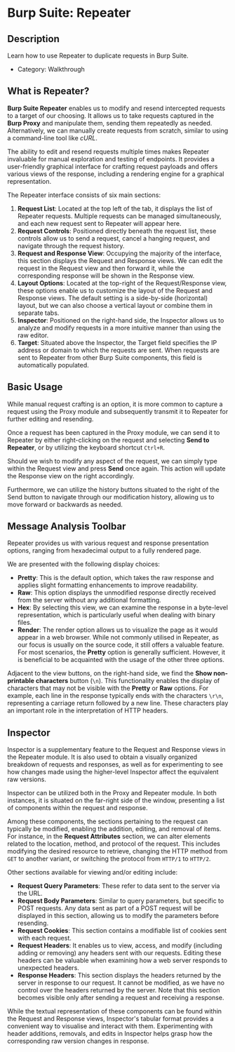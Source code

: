 # Burp Suite: Repeater

## Description

Learn how to use Repeater to duplicate requests in Burp Suite.
* Category: Walkthrough

## What is Repeater?

**Burp Suite Repeater** enables us to modify and resend intercepted requests to a target of our choosing. It allows us to take requests captured in the **Burp Proxy** and manipulate them, sending them repeatedly as needed. Alternatively, we can manually create requests from scratch, similar to using a command-line tool like *cURL*.

The ability to edit and resend requests multiple times makes Repeater invaluable for manual exploration and testing of endpoints. It provides a user-friendly graphical interface for crafting request payloads and offers various views of the response, including a rendering engine for a graphical representation.

The Repeater interface consists of six main sections:
1. **Request List**: Located at the top left of the tab, it displays the list of Repeater requests. Multiple requests can be managed simultaneously, and each new request sent to Repeater will appear here.
2. **Request Controls**: Positioned directly beneath the request list, these controls allow us to send a request, cancel a hanging request, and navigate through the request history.
3. **Request and Response View**: Occupying the majority of the interface, this section displays the Request and Response views. We can edit the request in the Request view and then forward it, while the corresponding response will be shown in the Response view.
4. **Layout Options**: Located at the top-right of the Request/Response view, these options enable us to customize the layout of the Request and Response views. The default setting is a side-by-side (horizontal) layout, but we can also choose a vertical layout or combine them in separate tabs.
5. **Inspector**: Positioned on the right-hand side, the Inspector allows us to analyze and modify requests in a more intuitive manner than using the raw editor.
6. **Target**: Situated above the Inspector, the Target field specifies the IP address or domain to which the requests are sent. When requests are sent to Repeater from other Burp Suite components, this field is automatically populated.

## Basic Usage

While manual request crafting is an option, it is more common to capture a request using the Proxy module and subsequently transmit it to Repeater for further editing and resending.

Once a request has been captured in the Proxy module, we can send it to Repeater by either right-clicking on the request and selecting **Send to Repeater**, or by utilizing the keyboard shortcut `Ctrl+R`.

Should we wish to modify any aspect of the request, we can simply type within the Request view and press **Send** once again. This action will update the Response view on the right accordingly.

Furthermore, we can utilize the history buttons situated to the right of the Send button to navigate through our modification history, allowing us to move forward or backwards as needed.

## Message Analysis Toolbar

Repeater provides us with various request and response presentation options, ranging from hexadecimal output to a fully rendered page.

We are presented with the following display choices:
* **Pretty**: This is the default option, which takes the raw response and applies slight formatting enhancements to improve readability.
* **Raw**: This option displays the unmodified response directly received from the server without any additional formatting.
* **Hex**: By selecting this view, we can examine the response in a byte-level representation, which is particularly useful when dealing with binary files.
* **Render**: The render option allows us to visualize the page as it would appear in a web browser. While not commonly utilised in Repeater, as our focus is usually on the source code, it still offers a valuable feature. For most scenarios, the **Pretty** option is generally sufficient. However, it is beneficial to be acquainted with the usage of the other three options.

Adjacent to the view buttons, on the right-hand side, we find the **Show non-printable characters** button (`\n`). This functionality enables the display of characters that may not be visible with the **Pretty** or **Raw** options. For example, each line in the response typically ends with the characters `\r\n`, representing a carriage return followed by a new line. These characters play an important role in the interpretation of HTTP headers.

## Inspector

Inspector is a supplementary feature to the Request and Response views in the Repeater module. It is also used to obtain a visually organized breakdown of requests and responses, as well as for experimenting to see how changes made using the higher-level Inspector affect the equivalent raw versions.

Inspector can be utilized both in the Proxy and Repeater module. In both instances, it is situated on the far-right side of the window, presenting a list of components within the request and response.

Among these components, the sections pertaining to the request can typically be modified, enabling the addition, editing, and removal of items. For instance, in the **Request Attributes** section, we can alter elements related to the location, method, and protocol of the request. This includes modifying the desired resource to retrieve, changing the HTTP method from `GET` to another variant, or switching the protocol from `HTTP/1` to `HTTP/2`.

Other sections available for viewing and/or editing include:
* **Request Query Parameters**: These refer to data sent to the server via the URL.
* **Request Body Parameters**: Similar to query parameters, but specific to POST requests. Any data sent as part of a POST request will be displayed in this section, allowing us to modify the parameters before resending.
* **Request Cookies**: This section contains a modifiable list of cookies sent with each request.
* **Request Headers**: It enables us to view, access, and modify (including adding or removing) any headers sent with our requests. Editing these headers can be valuable when examining how a web server responds to unexpected headers.
* **Response Headers**: This section displays the headers returned by the server in response to our request. It cannot be modified, as we have no control over the headers returned by the server. Note that this section becomes visible only after sending a request and receiving a response.

While the textual representation of these components can be found within the Request and Response views, Inspector's tabular format provides a convenient way to visualise and interact with them. Experimenting with header additions, removals, and edits in Inspector helps grasp how the corresponding raw version changes in response.